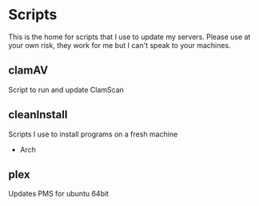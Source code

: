 # Scripts
This is the home for scripts that I use to update my servers. Please use at your own risk, they work for me but I can't speak to your machines.

## clamAV
Script to run and update ClamScan

## cleanInstall
Scripts I use to install programs on a fresh machine
* Arch

## plex
Updates PMS for ubuntu 64bit
